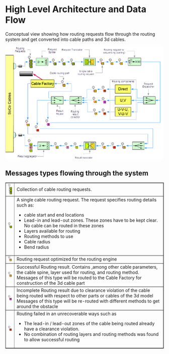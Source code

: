# High Level Architecture and Data Flow

Conceptual view showing how routing requests flow through the routing system and get
converted into cable paths and 3d cables.

![Integration Diagram](images/SoCoRouter.png)

## Messages types flowing through the system

<table border="1">
<tr><td><img src="images/rcaRequestCollection.png"/></td>
<td>Collection of cable routing requests.</td></tr>

<tr><td><img src="images/rcaRoutingRequest.png"/></td>
<td>A single cable routing request. The request specifies routing details such as:

* cable start and end locations
* Lead-in and lead-out zones. These zones have to be kept clear.
  No cable can be routed in these zones
* Layers available for routing
* Routing methods to use
* Cable radius
* Bend radius
</td></tr>

<tr><td><img src="images/rcrRoutingRequest.png"/></td>
<td>Routing request optimized for the routing engine</td></tr>

<tr><td><img src="images/rcrRoutingResult.png"/></td>
<td>Successful Routing result. Contains ,among other cable parameters, the cable spine, layer used for routing,
    and routing method. Messages of this type will be routed to the
    Cable Factory for construction of the 3d cable part</td></tr>

<tr><td><img src="images/rcrIncompleteResult.png"/></td>
<td>Incomplete Routing result due to clearance violation of the cable
    being routed with respect to other parts or cables of the 3d model
    Messages of this type will be re-routed with different methods to get
    around the obstacle</td></tr>

<tr><td><img src="images/rcrRoutingError.png"/></td>
<td>Routing failed in an unrecoverable ways such as

* The lead-in / lead-out zones of the cable being routed already
  have a clearance violation.
* No combination of routing layers and routing methods was found
  to allow successful routing  
</td></tr>
</table>